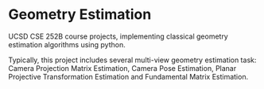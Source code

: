 # Geometry Estimation

UCSD CSE 252B course projects, implementing classical geometry estimation algorithms using python.

Typically, this project includes several multi-view geometry estimation task: Camera Projection Matrix Estimation, Camera Pose Estimation, Planar Projective Transformation Estimation and Fundamental Matrix Estimation.
